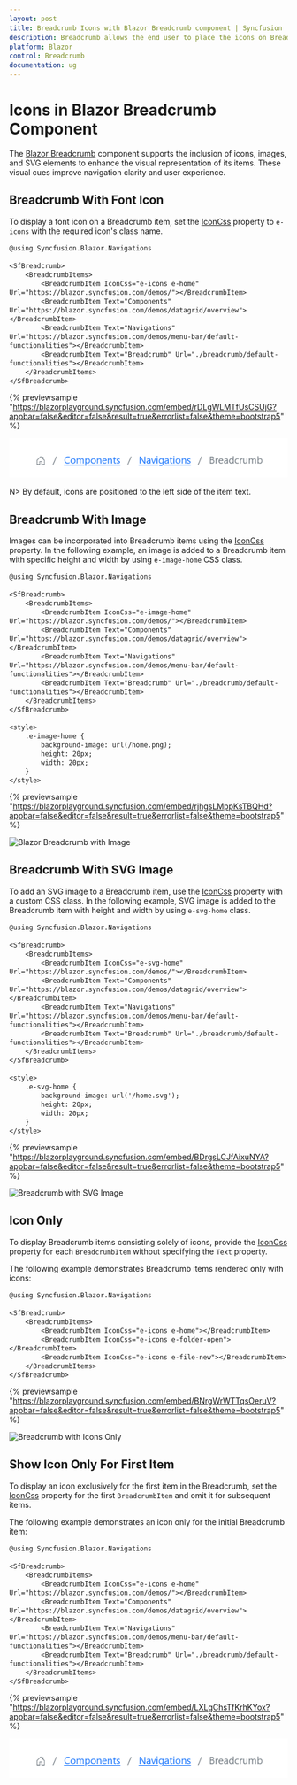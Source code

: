 ```yaml
---
layout: post
title: Breadcrumb Icons with Blazor Breadcrumb component | Syncfusion
description: Breadcrumb allows the end user to place the icons on Breadcrumb items and navigate to other webpages while clicking the Breadcrumb items.
platform: Blazor
control: Breadcrumb
documentation: ug
---
```


# Icons in Blazor Breadcrumb Component

The [Blazor Breadcrumb](https://www.syncfusion.com/blazor-components/blazor-breadcrumb) component supports the inclusion of icons, images, and SVG elements to enhance the visual representation of its items. These visual cues improve navigation clarity and user experience.

## Breadcrumb With Font Icon

To display a font icon on a Breadcrumb item, set the [IconCss](https://help.syncfusion.com/cr/blazor/Syncfusion.Blazor.Navigations.BreadcrumbItem.html#Syncfusion_Blazor_Navigations_BreadcrumbItem_IconCss) property to `e-icons` with the required icon's class name.

```cshtml
@using Syncfusion.Blazor.Navigations

<SfBreadcrumb>
    <BreadcrumbItems>
        <BreadcrumbItem IconCss="e-icons e-home" Url="https://blazor.syncfusion.com/demos/"></BreadcrumbItem>
        <BreadcrumbItem Text="Components" Url="https://blazor.syncfusion.com/demos/datagrid/overview"></BreadcrumbItem>
        <BreadcrumbItem Text="Navigations" Url="https://blazor.syncfusion.com/demos/menu-bar/default-functionalities"></BreadcrumbItem>
        <BreadcrumbItem Text="Breadcrumb" Url="./breadcrumb/default-functionalities"></BreadcrumbItem>
    </BreadcrumbItems>
</SfBreadcrumb>
```
{% previewsample "https://blazorplayground.syncfusion.com/embed/rDLgWLMTfUsCSUjG?appbar=false&editor=false&result=true&errorlist=false&theme=bootstrap5" %}

![Blazor Breadcrumb with Font Icons](./images/blazor-Breadcrumb-items.png)

N> By default, icons are positioned to the left side of the item text.

## Breadcrumb With Image

Images can be incorporated into Breadcrumb items using the [IconCss](https://help.syncfusion.com/cr/blazor/Syncfusion.Blazor.Navigations.BreadcrumbItem.html#Syncfusion_Blazor_Navigations_BreadcrumbItem_IconCss) property. In the following example, an image is added to a Breadcrumb item with specific height and width by using `e-image-home` CSS class.

```cshtml
@using Syncfusion.Blazor.Navigations

<SfBreadcrumb>
    <BreadcrumbItems>
        <BreadcrumbItem IconCss="e-image-home" Url="https://blazor.syncfusion.com/demos/"></BreadcrumbItem>
        <BreadcrumbItem Text="Components" Url="https://blazor.syncfusion.com/demos/datagrid/overview"></BreadcrumbItem>
        <BreadcrumbItem Text="Navigations" Url="https://blazor.syncfusion.com/demos/menu-bar/default-functionalities"></BreadcrumbItem>
        <BreadcrumbItem Text="Breadcrumb" Url="./breadcrumb/default-functionalities"></BreadcrumbItem>
    </BreadcrumbItems>
</SfBreadcrumb>

<style>
    .e-image-home {
        background-image: url(/home.png);
        height: 20px;
        width: 20px;
    }
</style>
```
{% previewsample "https://blazorplayground.syncfusion.com/embed/rjhgsLMppKsTBQHd?appbar=false&editor=false&result=true&errorlist=false&theme=bootstrap5" %}

![Blazor Breadcrumb with Image](./images/image.png)

## Breadcrumb With SVG Image

To add an SVG image to a Breadcrumb item, use the [IconCss](https://help.syncfusion.com/cr/blazor/Syncfusion.Blazor.Navigations.BreadcrumbItem.html#Syncfusion_Blazor_Navigations_BreadcrumbItem_IconCss) property with a custom CSS class. In the following example, SVG image is added to the Breadcrumb item with height and width by using `e-svg-home` class.

```cshtml
@using Syncfusion.Blazor.Navigations

<SfBreadcrumb>
    <BreadcrumbItems>
        <BreadcrumbItem IconCss="e-svg-home" Url="https://blazor.syncfusion.com/demos/"></BreadcrumbItem>
        <BreadcrumbItem Text="Components" Url="https://blazor.syncfusion.com/demos/datagrid/overview"></BreadcrumbItem>
        <BreadcrumbItem Text="Navigations" Url="https://blazor.syncfusion.com/demos/menu-bar/default-functionalities"></BreadcrumbItem>
        <BreadcrumbItem Text="Breadcrumb" Url="./breadcrumb/default-functionalities"></BreadcrumbItem>
    </BreadcrumbItems>
</SfBreadcrumb>

<style>
    .e-svg-home {
        background-image: url('/home.svg');
        height: 20px;
        width: 20px;
    }
</style>
```
{% previewsample "https://blazorplayground.syncfusion.com/embed/BDrgsLCJfAixuNYA?appbar=false&editor=false&result=true&errorlist=false&theme=bootstrap5" %}

![Breadcrumb with SVG Image](./images/svg.PNG)

## Icon Only

To display Breadcrumb items consisting solely of icons, provide the [IconCss](https://help.syncfusion.com/cr/blazor/Syncfusion.Blazor.Navigations.BreadcrumbItem.html#Syncfusion_Blazor_Navigations_BreadcrumbItem_IconCss) property for each `BreadcrumbItem` without specifying the `Text` property.

The following example demonstrates Breadcrumb items rendered only with icons:

```cshtml
@using Syncfusion.Blazor.Navigations

<SfBreadcrumb>
    <BreadcrumbItems>
        <BreadcrumbItem IconCss="e-icons e-home"></BreadcrumbItem>
        <BreadcrumbItem IconCss="e-icons e-folder-open"></BreadcrumbItem>
        <BreadcrumbItem IconCss="e-icons e-file-new"></BreadcrumbItem>
    </BreadcrumbItems>
</SfBreadcrumb>
```
{% previewsample "https://blazorplayground.syncfusion.com/embed/BNrgWrWTTqsOeruV?appbar=false&editor=false&result=true&errorlist=false&theme=bootstrap5" %}

![Breadcrumb with Icons Only](./images/icon-only.PNG)

## Show Icon Only For First Item
To display an icon exclusively for the first item in the Breadcrumb, set the [IconCss](https://help.syncfusion.com/cr/blazor/Syncfusion.Blazor.Navigations.BreadcrumbItem.html#Syncfusion_Blazor_Navigations_BreadcrumbItem_IconCss) property for the first `BreadcrumbItem` and omit it for subsequent items.

The following example demonstrates an icon only for the initial Breadcrumb item:

```cshtml
@using Syncfusion.Blazor.Navigations

<SfBreadcrumb>
    <BreadcrumbItems>
        <BreadcrumbItem IconCss="e-icons e-home" Url="https://blazor.syncfusion.com/demos/"></BreadcrumbItem>
        <BreadcrumbItem Text="Components" Url="https://blazor.syncfusion.com/demos/datagrid/overview"></BreadcrumbItem>
        <BreadcrumbItem Text="Navigations" Url="https://blazor.syncfusion.com/demos/menu-bar/default-functionalities"></BreadcrumbItem>
        <BreadcrumbItem Text="Breadcrumb" Url="./breadcrumb/default-functionalities"></BreadcrumbItem>
    </BreadcrumbItems>
</SfBreadcrumb>
```
{% previewsample "https://blazorplayground.syncfusion.com/embed/LXLgChsTfKrhKYox?appbar=false&editor=false&result=true&errorlist=false&theme=bootstrap5" %}

![Blazor Breadcrumb with First Item Icon Only](./images/blazor-Breadcrumb-items.png)